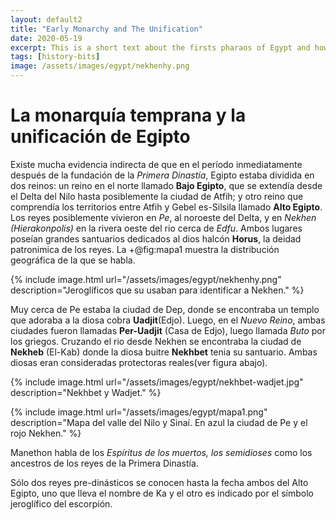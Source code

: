 ```yaml
---
layout: default2
title: "Early Monarchy and The Unification"
date: 2020-05-19
excerpt: This is a short text about the firsts pharaos of Egypt and how the unification happened.
tags: [history-bits]
image: /assets/images/egypt/nekhenhy.png
---
```


# La monarquía temprana y la unificación de Egipto

Existe mucha evidencia indirecta de que en el período inmediatamente después de la fundación de la *Primera Dinastía*, Egipto estaba dividida en dos reinos: un reino en el norte llamado **Bajo Egipto**, que se extendía desde el Delta del Nilo hasta posiblemente la ciudad de Atfih; y otro reino que comprendía los territorios entre Atfih y Gebel es-Silsila llamado **Alto Egipto**.
Los reyes posiblemente vivieron en *Pe*, al noroeste del Delta, y en *Nekhen (Hierakonpolis)* en la rivera oeste del rio cerca de *Edfu*. Ambos lugares poseían grandes santuarios dedicados al dios halcón **Horus**, la deidad patronimica de los reyes. La +@fig:mapa1 muestra la distribución geográfica de la que se habla.

{% include image.html url="/assets/images/egypt/nekhenhy.png"
  description="Jeroglíficos que su usaban para identificar a Nekhen." %}



Muy cerca de Pe estaba la ciudad de Dep, donde se encontraba un templo que adoraba a la diosa cobra **Uadjit**(Edjo). Luego, en el *Nuevo Reino*, ambas ciudades fueron llamadas **Per-Uadjit** (Casa de Edjo), luego llamada *Buto* por los griegos.
Cruzando el rio desde Nekhen se encontraba la ciudad de **Nekheb** (El-Kab) donde la diosa buitre **Nekhbet** tenia su santuario. Ambas diosas eran consideradas protectoras reales(ver figura abajo).



{% include image.html url="/assets/images/egypt/nekhbet-wadjet.jpg"
  description="Nekhbet y Wadjet." %}

{% include image.html url="/assets/images/egypt/mapa1.png"
  description="Mapa del valle del Nilo y Sinaí. En azul la ciudad de Pe y el rojo Nekhen." %}

Manethon habla de los *Espíritus de los muertos, los semidioses* como los ancestros de los reyes de la Primera Dinastía.

Sólo dos reyes pre-dinásticos se conocen hasta la fecha ambos del Alto Egipto, uno que lleva el nombre de Ka y el otro es indicado por el símbolo jeroglífico del escorpión.
